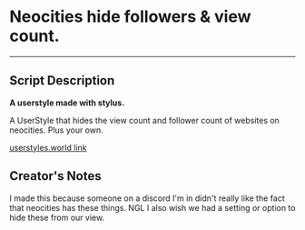 # Neocities hide followers & view count.
---
## Script Description
**A userstyle made with stylus.**

A UserStyle that hides the view count and follower count of websites on neocities. Plus your own.
<!-- replace with correct link later -->
[userstyles.world link](https://userstyles.world/style/14166/neocities-hide-followers-view-count)

## Creator's Notes
I made this because someone on a discord I'm in didn't really like the fact that neocities has these things. NGL I also wish we had a setting or option to hide these from our view.
